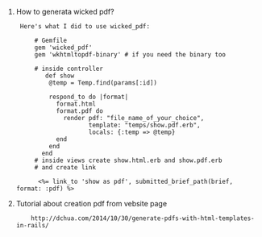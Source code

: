 1. How to generata wicked pdf?
      
        Here's what I did to use wicked_pdf:

            # Gemfile
            gem 'wicked_pdf'
            gem 'wkhtmltopdf-binary' # if you need the binary too

            # inside controller
               def show
                @temp = Temp.find(params[:id])

                respond_to do |format|
                  format.html
                  format.pdf do
                    render pdf: "file_name_of_your_choice",
                           template: "temps/show.pdf.erb",
                           locals: {:temp => @temp}
                  end
                end
              end
            # inside views create show.html.erb and show.pdf.erb
            # and create link
      
             <%= link_to 'show as pdf', submitted_brief_path(brief, format: :pdf) %>
 2. Tutorial about creation pdf from vebsite page
 
            http://dchua.com/2014/10/30/generate-pdfs-with-html-templates-in-rails/
